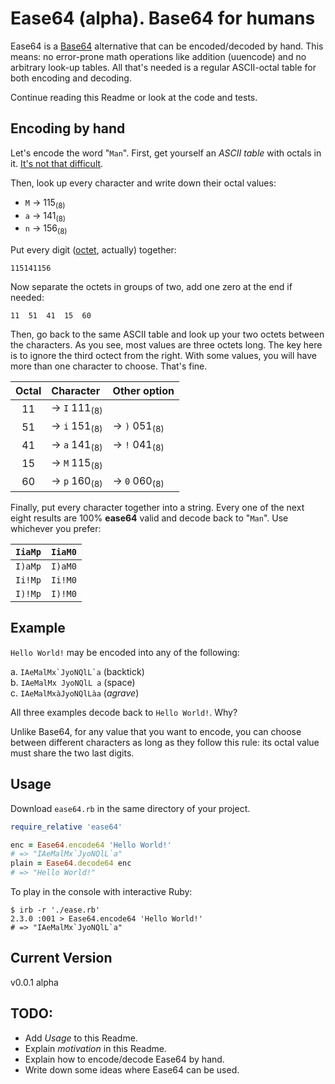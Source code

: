 # Ease64 (alpha). Base64 for humans

Ease64 is a [Base64](https://en.wikipedia.org/wiki/Base64 "Base64 in the English Wikipedia") alternative that can be encoded/decoded by hand. This means: no error-prone math operations like addition (uuencode) and no arbitrary look-up tables. All that's needed is a regular ASCII-octal table for both encoding and decoding.

Continue reading this Readme or look at the code and tests.

## Encoding by hand

Let's encode the word "`Man`". First, get yourself an *ASCII table* with octals in it. [It's not that difficult](http://lmgtfy.com/?t=i&q=ASCII+table+with+octal "Let me google it for you").

Then, look up every character and write down their octal values:

  + `M` → 115<sub>(8)</sub>
  + `a` → 141<sub>(8)</sub>
  + `n` → 156<sub>(8)</sub>

Put every digit ([octet](https://en.wikipedia.org/wiki/Octet_%28computing%29),  actually) together:

`115141156`


Now separate the octets in groups of two, add one zero at the end if needed:

`11  51  41  15  60`

Then, go back to the same ASCII table and look up your two octets between the characters. As you see, most values are three octets long. The key here is to ignore the third octect from the right. With some values, you will have more than one character to choose. That's fine.


| Octal  | Character              | Other option         |
|:------:|:-----------------------|:---------------------|
| 11     | → `I` 111<sub>(8)</sub>  |
| 51     | → `i` 151<sub>(8)</sub>  | → `)` 051<sub>(8)</sub>|
| 41     | → `a` 141<sub>(8)</sub>  | → `!` 041<sub>(8)</sub>|
| 15     | → `M` 115<sub>(8)</sub>  |
| 60     | → `p` 160<sub>(8)</sub>  | → `0` 060<sub>(8)</sub> |


Finally, put every character together into a string. Every one of the next eight results are 100% **ease64** valid and decode back to "`Man`". Use whichever you prefer:

| `IiaMp`  | `IiaM0`  |
|:--------:|:--------:|
| `I)aMp`  | `I)aM0`  |
| `Ii!Mp`  | `Ii!M0`  |
| `I)!Mp`  | `I)!M0`  |

## Example

`Hello World!` may be encoded into any of the following:

  a. ``IAeMalMx`JyoNQlL`a`` (backtick)  
  b. `IAeMalMx JyoNQlL a` (space)  
  c. `IAeMalMxàJyoNQlLàa` (*agrave*)  

All three examples decode back to `Hello World!`. Why?

Unlike Base64, for any value that you want to encode, you can choose between different characters as long as they follow this rule: its octal value must share the two last digits.

## Usage

Download `ease64.rb` in the same directory of your project.

```ruby
require_relative 'ease64'

enc = Ease64.encode64 'Hello World!'
# => "IAeMalMx`JyoNQlL`a"
plain = Ease64.decode64 enc
# => "Hello World!"

```

To play in the console with interactive Ruby:
```shell
$ irb -r './ease.rb'
2.3.0 :001 > Ease64.encode64 'Hello World!'
# => "IAeMalMx`JyoNQlL`a"
```


<!-- ## Motivation -->


## Current Version
v0.0.1 alpha

## TODO:
- Add  *Usage* to this Readme.
- Explain *motivation* in this Readme.
- Explain how to encode/decode Ease64 by hand.
- Write down some ideas where Ease64 can be used.
